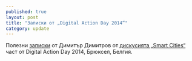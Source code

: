 ```yaml
---
published: true
layout: post
title: "Записки от „Digital Action Day 2014“"
category: update
---
```


Полезни [записки](https://gist.github.com/mitio/8d50b636b039ea1ca02a) от Димитър Димитров от [дискусията „Smart Cities“](https://gist.github.com/mitio/8d50b636b039ea1ca02a) част от Digital Action Day 2014, Брюксел, Белгия.

